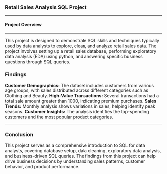 ### Retail Sales Analysis SQL Project
____
#### Project Overview
_____
This project is designed to demonstrate SQL skills and techniques typically used by data analysts 
to explore, clean, and analyze retail sales data. The project involves setting up a retail sales database, 
performing exploratory data analysis (EDA) using python, and answering specific business questions through SQL queries. 
### Findings
**Customer Demographics:** The dataset includes customers from various age groups, with sales distributed
across different categories such as Clothing and Beauty.
**High-Value Transactions:** Several transactions had a total sale amount greater than 1000, indicating premium purchases.
**Sales Trends:** Monthly analysis shows variations in sales, helping identify peak seasons.
**Customer Insights:** The analysis identifies the top-spending customers and the most popular product categories.
____
### Conclusion
This project serves as a comprehensive introduction to SQL for data analysts, 
covering database setup, data cleaning, exploratory data analysis, and business-driven SQL queries. 
The findings from this project can help drive business decisions by understanding sales patterns,
customer behavior, and product performance.
